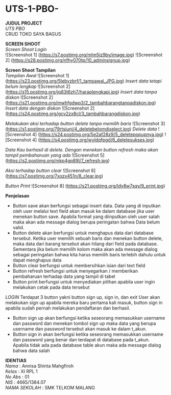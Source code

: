 # UTS-1-PBO-
**JUDUL PROJECT** <br>
*UTS PBO* <br>
CRUD TOKO SAYA BAGUS <br>


 **SCREEN SHOOT** <br>
*Screen Shoot Login* <br>
![Screenshot 1] (https://s7.postimg.org/mlm5jz9bv/image.jpg)
![Screenshot 2] (https://s28.postimg.org/nfhy070tp/10_adminsignup.jpg)

**Screen Shoot Tampilan** <br>
*Tampilan Awal*
![Screenshot 1] (https://s23.postimg.org/5lebvzbrf/1_tampawal_JPG.jpg)
*Insert data tetapi belum lengkap*
![Screenshot 2] (https://s15.postimg.org/jq83t6zh7/haraplengkapi.jpg)
*Insert data tanpa diskon*
![Screenshot 2] (https://s21.postimg.org/mwhfgdwp3/2_tambahbarangtanpadiskon.jpg)
*Insert data dengan diskon*
![Screenshot 2] (https://s24.postimg.org/gcv2zx8cl/3_tambahbarangdiskon.jpg)

*Melakukan aksi terhadap button delete tanpa memilih baris*
![Screenshot 3] (https://s1.postimg.org/79rtsiunj/4_deletebelomdiselect.jpg)
*Delete data*
![Screenshot 4] (https://s24.postimg.org/5e2af28z9/5_deletepopupnya.jpg)
![Screenshot 4] (https://s4.postimg.org/wyldqfpgd/6_deletesukses.jpg)

*Data Kau berhasil di delete. Dengan menekan button refresh maka akan tampil pembaharuan yang ada*
![Screenshot 5] (https://s2.postimg.org/mkp4gp89l/7_refresh.jpg)

*Aksi terhadap button clear*
![Screenshot 6] (https://s7.postimg.org/7xozx451n/8_clear.jpg)

*Button Print*
![Screenshot 8] (https://s21.postimg.org/ldy8w7sqv/9_print.jpg)


**Penjelasan** <br>
- Button save akan berfungsi sebagai insert data. Data yang di inputkan oleh user melalui text field akan masuk ke dalam database jika user menekan button save. Apabila format yang diinputkan oleh user salah maka akan ada message dialog berupa peringatan bahwa Data belum valid.
- Button delete akan berfungsi untuk menghapus data  dari database tersebut. Ketika user memilih sebuah baris dan menekan button delete, maka data dari barang tersebut akan hilang dari field pada database. Sementara jika belum memilih kolom maka akan ada message dialog sebagai peringatan bahwa kita harus memilih baris terlebih dahulu untuk dapat menghapus data
- Button clear berfungsi untuk membersihkan isian dari text field
- Button refresh berfungsi untuk menyegarkan / memberikan pembaharuan terhadap data yang tampil di tabel 
- Button print berfungsi untuk menyediakan pilihan apabila user ingin melakukan cetak pada data tersebut

*LOGIN*
Terdapat 3 button yakni button sign up, sign in, dan exit
User akan melakukan sign up apabila mereka baru pertama kali masuk, button sign in apabila sudah pernah melakukan pendaftaran dan berhasil. 
- Button sign up akan berfungsi ketika seseorang memasukkan username dan password dan menekan tombol sign up maka data yang berupa username dan password tersebut akan masuk ke dalam t_akun. 
- Button sign in akan berfungsi ketika seseorang memasukkan username dan password yang benar dan terdapat di database pada t_akun. Apabila tidak ada pada database table akun maka ada message dialog bahwa data salah


**IDENTIAS** <br>
 *Nama*          : Annisa Shinta Mahgfiroh <br>
 *Kelas*         : XI RPL 1 <br>
 *No Abs*        : 01 <br>
 *NIS*           : 4665/1384.07 <br>
 *NAMA SEKOLAH*  : SMK TELKOM MALANG <br>
